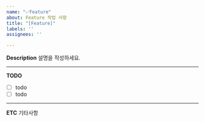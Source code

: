 ```yaml
---
name: "✅Feature"
about: Feature 작업 사항
title: "[Feature]"
labels: ''
assignees: ''

---
```


**Description**
설명을 작성하세요.

---

**TODO**
- [ ] todo
- [ ] todo
<!--[X]로 체크-->

---

**ETC**
기타사항

